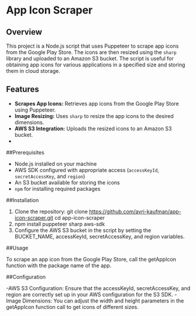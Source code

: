 # App Icon Scraper

## Overview

This project is a Node.js script that uses Puppeteer to scrape app icons from the Google Play Store. The icons are then resized using the `sharp` library and uploaded to an Amazon S3 bucket. The script is useful for obtaining app icons for various applications in a specified size and storing them in cloud storage.

## Features

- **Scrapes App Icons:** Retrieves app icons from the Google Play Store using Puppeteer.
- **Image Resizing:** Uses `sharp` to resize the app icons to the desired dimensions.
- **AWS S3 Integration:** Uploads the resized icons to an Amazon S3 bucket.
- 

##Prerequisites 

- Node.js installed on your machine
- AWS SDK configured with appropriate access (`accessKeyId`, `secretAccessKey`, and `region`)
- An S3 bucket available for storing the icons
- `npm` for installing required packages

##Installation

1. Clone the repository:
   git clone https://github.com/avri-kaufman/app-icon-scraper.git
   cd app-icon-scraper
2. npm install puppeteer sharp aws-sdk
3. Configure the AWS S3 bucket in the script by setting the BUCKET_NAME, accessKeyId, secretAccessKey, and region variables.

##Usage

To scrape an app icon from the Google Play Store, call the getAppIcon function with the package name of the app.

##Configuration

-AWS S3 Configuration: Ensure that the accessKeyId, secretAccessKey, and region are correctly set up in your AWS configuration for the S3 SDK.
-Image Dimensions: You can adjust the width and height parameters in the getAppIcon function call to get icons of different sizes.
